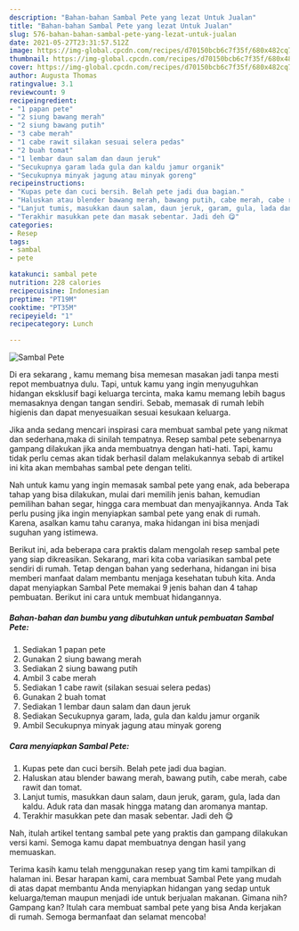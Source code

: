 ```yaml
---
description: "Bahan-bahan Sambal Pete yang lezat Untuk Jualan"
title: "Bahan-bahan Sambal Pete yang lezat Untuk Jualan"
slug: 576-bahan-bahan-sambal-pete-yang-lezat-untuk-jualan
date: 2021-05-27T23:31:57.512Z
image: https://img-global.cpcdn.com/recipes/d70150bcb6c7f35f/680x482cq70/sambal-pete-foto-resep-utama.jpg
thumbnail: https://img-global.cpcdn.com/recipes/d70150bcb6c7f35f/680x482cq70/sambal-pete-foto-resep-utama.jpg
cover: https://img-global.cpcdn.com/recipes/d70150bcb6c7f35f/680x482cq70/sambal-pete-foto-resep-utama.jpg
author: Augusta Thomas
ratingvalue: 3.1
reviewcount: 9
recipeingredient:
- "1 papan pete"
- "2 siung bawang merah"
- "2 siung bawang putih"
- "3 cabe merah"
- "1 cabe rawit silakan sesuai selera pedas"
- "2 buah tomat"
- "1 lembar daun salam dan daun jeruk"
- "Secukupnya garam lada gula dan kaldu jamur organik"
- "Secukupnya minyak jagung atau minyak goreng"
recipeinstructions:
- "Kupas pete dan cuci bersih. Belah pete jadi dua bagian."
- "Haluskan atau blender bawang merah, bawang putih, cabe merah, cabe rawit dan tomat."
- "Lanjut tumis, masukkan daun salam, daun jeruk, garam, gula, lada dan kaldu. Aduk rata dan masak hingga matang dan aromanya mantap."
- "Terakhir masukkan pete dan masak sebentar. Jadi deh 😋"
categories:
- Resep
tags:
- sambal
- pete

katakunci: sambal pete 
nutrition: 228 calories
recipecuisine: Indonesian
preptime: "PT19M"
cooktime: "PT35M"
recipeyield: "1"
recipecategory: Lunch

---
```



![Sambal Pete](https://img-global.cpcdn.com/recipes/d70150bcb6c7f35f/680x482cq70/sambal-pete-foto-resep-utama.jpg)

Di era  sekarang , kamu memang bisa memesan masakan jadi tanpa mesti repot membuatnya dulu. Tapi, untuk kamu yang ingin menyuguhkan hidangan eksklusif bagi keluarga tercinta, maka kamu memang lebih bagus memasaknya dengan tangan sendiri. Sebab, memasak di rumah lebih higienis dan dapat menyesuaikan sesuai kesukaan keluarga.

Jika anda sedang mencari inspirasi cara membuat sambal pete yang nikmat dan sederhana,maka di sinilah tempatnya. Resep sambal pete  sebenarnya gampang dilakukan jika anda membuatnya dengan hati-hati. Tapi, kamu tidak perlu cemas akan tidak berhasil dalam melakukannya 
sebab di artikel ini kita akan membahas sambal pete dengan teliti.  



Nah untuk kamu yang ingin memasak sambal pete yang enak, ada beberapa tahap yang bisa dilakukan, mulai dari memilih jenis bahan, kemudian pemilihan bahan segar, hingga cara membuat dan menyajikannya. Anda Tak perlu pusing jika ingin menyiapkan sambal pete yang enak di rumah. Karena, asalkan kamu  tahu caranya, maka hidangan ini bisa menjadi suguhan yang istimewa.

Berikut ini, ada beberapa cara praktis  dalam mengolah resep sambal pete yang siap dikreasikan. Sekarang, mari kita coba variasikan sambal pete sendiri di rumah. Tetap dengan bahan yang sederhana, hidangan ini bisa memberi manfaat dalam membantu menjaga kesehatan tubuh kita. Anda dapat menyiapkan Sambal Pete memakai 9 jenis bahan dan 4 tahap pembuatan. Berikut ini cara untuk membuat hidangannya.

<!--inarticleads1-->

##### Bahan-bahan dan bumbu yang dibutuhkan untuk pembuatan Sambal Pete:

1. Sediakan 1 papan pete
1. Gunakan 2 siung bawang merah
1. Sediakan 2 siung bawang putih
1. Ambil 3 cabe merah
1. Sediakan 1 cabe rawit (silakan sesuai selera pedas)
1. Gunakan 2 buah tomat
1. Sediakan 1 lembar daun salam dan daun jeruk
1. Sediakan Secukupnya garam, lada, gula dan kaldu jamur organik
1. Ambil Secukupnya minyak jagung atau minyak goreng




<!--inarticleads2-->

##### Cara menyiapkan Sambal Pete:

1. Kupas pete dan cuci bersih. Belah pete jadi dua bagian.
1. Haluskan atau blender bawang merah, bawang putih, cabe merah, cabe rawit dan tomat.
1. Lanjut tumis, masukkan daun salam, daun jeruk, garam, gula, lada dan kaldu. Aduk rata dan masak hingga matang dan aromanya mantap.
1. Terakhir masukkan pete dan masak sebentar. Jadi deh 😋




Nah, itulah artikel tentang  sambal pete  yang praktis dan gampang dilakukan versi kami. Semoga kamu dapat membuatnya dengan hasil yang memuaskan. 

Terima kasih kamu telah menggunakan resep yang tim kami tampilkan di halaman ini. Besar harapan kami, cara membuat  Sambal Pete yang mudah di atas dapat membantu Anda menyiapkan hidangan yang sedap untuk keluarga/teman maupun menjadi ide untuk berjualan makanan. Gimana nih? Gampang kan? Itulah cara membuat sambal pete yang bisa Anda kerjakan di rumah. Semoga bermanfaat dan selamat mencoba!


